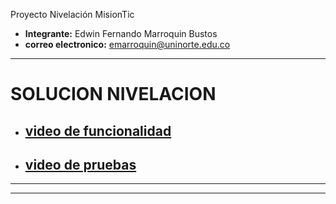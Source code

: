 Proyecto Nivelación MisionTic 

- **Integrante:** Edwin Fernando Marroquin Bustos
- **correo electronico:** emarroquin@uninorte.edu.co

---
# **SOLUCION NIVELACION**

- ## [video de funcionalidad](https://drive.google.com/file/d/1_-7aFNhykksDGBlpLJ_KStjpq1KXyYgj/view?usp=sharing)
- ## [video de pruebas](https://drive.google.com/file/d/1JYHXSBVirxANbBL6Xp6TD5mSQd8DZRik/view?usp=sharing)

---
---
